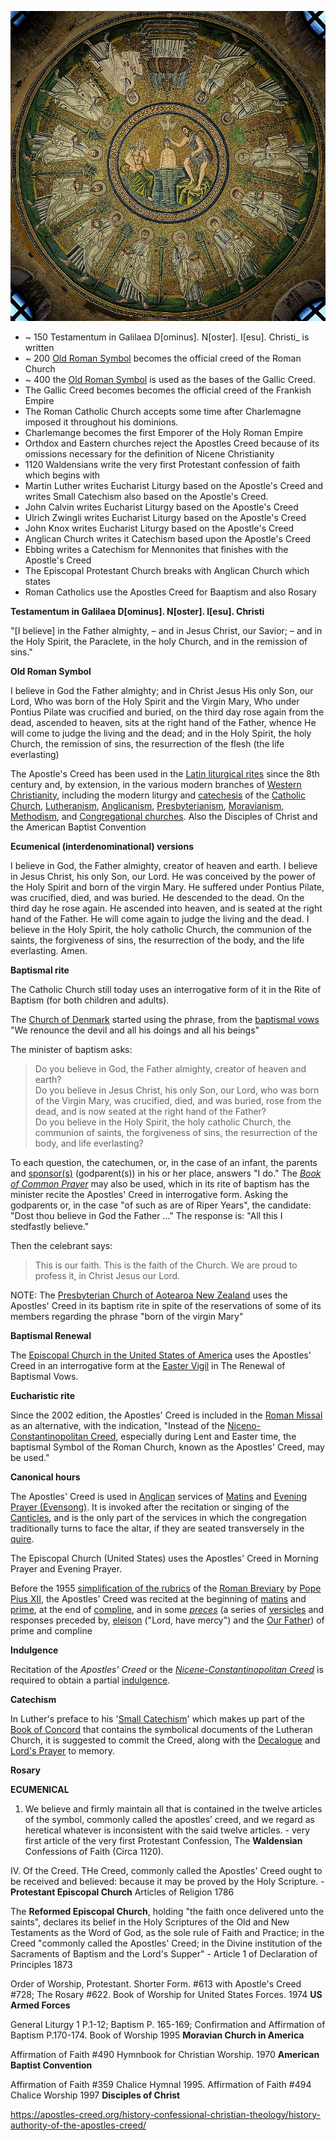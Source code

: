 ![enter image description here](https://github.com/davidjkenner/interfaith/blob/main/media/Arian_Baptistry_ceiling_mosaic_-_Ravenna.jpg)


* ~ 150 Testamentum in Galilaea D[ominus]. N[oster]. I[esu]. Christi_ is written
* ~ 200 [Old Roman Symbol](https://en.wikipedia.org/wiki/Old_Roman_Symbol) becomes the official creed of the Roman Church
* ~ 400 the [Old Roman Symbol](https://en.wikipedia.org/wiki/Old_Roman_Symbol) is used as the bases of the Gallic Creed.
* The Gallic Creed becomes becomes the official creed of the Frankish Empire
* The Roman Catholic Church accepts some time after Charlemagne imposed it throughout his dominions.
* Charlemange becomes the first Emporer of the Holy Roman Empire
* Orthdox and Eastern churches reject the Apostles Creed because of its omissions necessary for the definition of Nicene Christianity
* 1120 Waldensians write the very first Protestant confession of faith which begins with
* Martin Luther writes Eucharist Liturgy based on the Apostle's Creed and writes Small Catechism also based on the Apostle's Creed.
* John Calvin writes Eucharist Liturgy based on the Apostle's Creed
* Ulrich Zwingli writes Eucharist Liturgy based on the Apostle's Creed
* John Knox writes Eucharist Liturgy based on the Apostle's Creed
* Anglican Church writes it Catechism based upon the Apostle's Creed
* Ebbing writes a Catechism for Mennonites that finishes with the Apostle's Creed
* The Episcopal Protestant Church breaks with Anglican Church which states
* Roman Catholics use the Apostles Creed for Baaptism and also Rosary

**Testamentum in Galilaea D[ominus]. N[oster]. I[esu]. Christi** 

"[I believe] in the Father almighty, – and in Jesus Christ, our Savior; – and in the Holy Spirit, the Paraclete, in the holy Church, and in the remission of sins."


**Old Roman Symbol**

I believe in God the Father almighty; and in Christ Jesus His only Son, our Lord, Who was born of the Holy Spirit and the Virgin Mary, Who under Pontius Pilate was crucified and buried, on the third day rose again from the dead, ascended to heaven, sits at the right hand of the Father, whence He will come to judge the living and the dead; and in the Holy Spirit, the holy Church, the remission of sins, the resurrection of the flesh (the life everlasting)

The Apostle's Creed has been used in the [Latin liturgical rites](https://en.wikipedia.org/wiki/Latin_liturgical_rites "Latin liturgical rites") since the 8th century and, by extension, in the various modern branches of [Western Christianity](https://en.wikipedia.org/wiki/Western_Christianity "Western Christianity"), including the modern liturgy and [catechesis](https://en.wikipedia.org/wiki/Catechesis "Catechesis") of the [Catholic Church](https://en.wikipedia.org/wiki/Catholic_Church "Catholic Church"), [Lutheranism](https://en.wikipedia.org/wiki/Lutheranism "Lutheranism"), [Anglicanism](https://en.wikipedia.org/wiki/Anglicanism "Anglicanism"), [Presbyterianism](https://en.wikipedia.org/wiki/Presbyterianism "Presbyterianism"), [Moravianism](https://en.wikipedia.org/wiki/Moravian_Church "Moravian Church"), [Methodism](https://en.wikipedia.org/wiki/Methodism "Methodism"), and [Congregational churches](https://en.wikipedia.org/wiki/Congregational_church "Congregational church"). Also the Disciples of Christ and the American Baptist Convention

**Ecumenical (interdenominational) versions**

I believe in God, the Father almighty, creator of heaven and earth. I believe in Jesus Christ, his only Son, our Lord. He was conceived by the power of the Holy Spirit and born of the virgin Mary. He suffered under Pontius Pilate, was crucified, died, and was buried. He descended to the dead. On the third day he rose again. He ascended into heaven, and is seated at the right hand of the Father. He will come again to judge the living and the dead. I believe in the Holy Spirit, the holy catholic Church, the communion of the saints, the forgiveness of sins, the resurrection of the body, and the life everlasting. Amen.


**Baptismal rite**

The Catholic Church still today uses an interrogative form of it in the Rite of Baptism (for both children and adults). 

The [Church of Denmark](https://en.wikipedia.org/wiki/Church_of_Denmark "Church of Denmark") started using the phrase, from the [baptismal vows](https://en.wikipedia.org/wiki/Baptismal_vows "Baptismal vows") "We renounce the devil and all his doings and all his beings"

The minister of baptism asks:

> Do you believe in God, the Father almighty, creator of heaven and earth?  
> Do you believe in Jesus Christ, his only Son, our Lord, who was born of the Virgin Mary, was crucified, died, and was buried, rose from the dead, and is now seated at the right hand of the Father?  
> Do you believe in the Holy Spirit, the holy catholic Church, the communion of saints, the forgiveness of sins, the resurrection of the body, and life everlasting?

To each question, the catechumen, or, in the case of an infant, the parents and  [sponsor(s)](https://en.wikipedia.org/wiki/Sponsor_(Christianity) "Sponsor (Christianity)")  (godparent(s)) in his or her place, answers "I do." The _[Book of Common Prayer](https://en.wikipedia.org/wiki/Book_of_Common_Prayer "Book of Common Prayer")_ may also be used, which in its rite of baptism has the minister recite the Apostles' Creed in interrogative form. Asking the godparents or, in the case "of such as are of Riper Years", the candidate: "Dost thou believe in God the Father ..." The response is: "All this I stedfastly believe."

Then the celebrant says:

> This is our faith. This is the faith of the Church. We are proud to profess it, in Christ Jesus our Lord.


NOTE: The [Presbyterian Church of Aotearoa New Zealand](https://en.wikipedia.org/wiki/Presbyterian_Church_of_Aotearoa_New_Zealand "Presbyterian Church of Aotearoa New Zealand") uses the Apostles' Creed in its baptism rite in spite of the reservations of some of its members regarding the phrase "born of the virgin Mary"



**Baptismal Renewal**

The [Episcopal Church in the United States of America](https://en.wikipedia.org/wiki/Episcopal_Church_in_the_United_States_of_America "Episcopal Church in the United States of America") uses the Apostles' Creed in an interrogative form at the [Easter Vigil](https://en.wikipedia.org/wiki/Easter_Vigil "Easter Vigil") in The Renewal of Baptismal Vows.

**Eucharistic rite**

Since the 2002 edition, the Apostles' Creed is included in the [Roman Missal](https://en.wikipedia.org/wiki/Roman_Missal "Roman Missal") as an alternative, with the indication, "Instead of the [Niceno-Constantinopolitan Creed](https://en.wikipedia.org/wiki/Nicene_Creed "Nicene Creed"), especially during Lent and Easter time, the baptismal Symbol of the Roman Church, known as the Apostles' Creed, may be used."

**Canonical hours**

The Apostles' Creed is used in  [Anglican](https://en.wikipedia.org/wiki/Anglicanism "Anglicanism")  services of  [Matins](https://en.wikipedia.org/wiki/Matins "Matins")  and  [Evening Prayer (Evensong)](https://en.wikipedia.org/wiki/Evening_Prayer_(Anglican) "Evening Prayer (Anglican)"). It is invoked after the recitation or singing of the  [Canticles](https://en.wikipedia.org/wiki/Canticle "Canticle"), and is the only part of the services in which the congregation traditionally turns to face the altar, if they are seated transversely in the  [quire](https://en.wikipedia.org/wiki/Choir_(architecture) "Choir (architecture)").

The Episcopal Church (United States) uses the Apostles' Creed in Morning Prayer and Evening Prayer.

Before the 1955 [simplification of the rubrics](https://en.wikipedia.org/wiki/General_Roman_Calendar_of_Pope_Pius_XII "General Roman Calendar of Pope Pius XII") of the [Roman Breviary](https://en.wikipedia.org/wiki/Roman_Breviary "Roman Breviary") by [Pope Pius XII](https://en.wikipedia.org/wiki/Pope_Pius_XII "Pope Pius XII"), the Apostles' Creed was recited at the beginning of [matins](https://en.wikipedia.org/wiki/Matins "Matins") and [prime](https://en.wikipedia.org/wiki/Prime_(liturgy) "Prime (liturgy)"), at the end of [compline](https://en.wikipedia.org/wiki/Compline "Compline"), and in some _[preces](https://en.wikipedia.org/wiki/Preces "Preces")_ (a series of [versicles](https://en.wikipedia.org/wiki/Versicle "Versicle") and responses preceded by, [eleison](https://en.wikipedia.org/wiki/Eleison "Eleison") ("Lord, have mercy") and the [Our Father](https://en.wikipedia.org/wiki/Our_Father "Our Father")) of prime and compline

**Indulgence**

Recitation of the _Apostles' Creed_ or the _[Nicene-Constantinopolitan Creed](https://en.wikipedia.org/wiki/Nicene_Creed "Nicene Creed")_ is required to obtain a partial [indulgence](https://en.wikipedia.org/wiki/Indulgence "Indulgence").

**Catechism**

In Luther's preface to his '[Small Catechism](https://en.wikipedia.org/wiki/Luther%27s_Small_Catechism "Luther's Small Catechism")' which makes up part of the [Book of Concord](https://en.wikipedia.org/wiki/Book_of_Concord "Book of Concord") that contains the symbolical documents of the Lutheran Church, it is suggested to commit the Creed, along with the [Decalogue](https://en.wikipedia.org/wiki/Ten_Commandments "Ten Commandments") and [Lord's Prayer](https://en.wikipedia.org/wiki/Lord%27s_Prayer "Lord's Prayer") to memory.

**Rosary**

**ECUMENICAL**

1. We believe and firmly maintain all that is contained in the twelve articles of the symbol, commonly called the apostles’ creed, and we regard as heretical whatever is inconsistent with the said twelve articles. - very first article of the very first Protestant Confession, The **Waldensian** Confessions of Faith (Circa 1120). 

IV. Of the Creed. THe Creed, commonly called the Apostles' Creed ought to be received and believed: because it may be proved by the Holy Scripture. - **Protestant Episcopal Church** Articles of Religion 1786

The **Reformed Episcopal Church**, holding "the faith once delivered unto the saints", declares its belief in the Holy Scriptures of the Old and New Testaments as the Word of God, as the sole rule of Faith and Practice; in the Creed "commonly called the Apostles' Creed; in the Divine institution of the Sacraments of Baptism and the Lord's Supper"  - Article 1 of Declaration of Principles 1873

Order of Worship, Protestant. Shorter Form. #613 with Apostle's Creed #728; The Rosary #622. Book of Worship for United States Forces. 1974 **US Armed Forces**

General Liturgy 1 P.1-12; Baptism P. 165-169; Confirmation and Affirmation of Baptism P.170-174. Book of Worship 1995 **Moravian Church in America**

Affirmation of Faith #490 Hymnbook for Christian Worship. 1970  **American Baptist Convention**

Affirmation of Faith #359 Chalice Hymnal 1995. Affirmation of Faith #494 Chalice Worship 1997  **Disciples of Christ**

https://apostles-creed.org/history-confessional-christian-theology/history-authority-of-the-apostles-creed/
